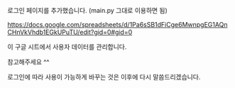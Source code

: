 로그인 페이지를 추가했습니다. (main.py 그대로 이용하면 됨)

https://docs.google.com/spreadsheets/d/1Pa6sSB1dFiCge6MwnpgEG1AQnCHnVkVhdb1EGkUPuTU/edit?gid=0#gid=0

이 구글 시트에서 사용자 데이터를 관리합니다.

참고해주세요 ^^

로그인에 따라 사용이 가능하게 바꾸는 것은 이후에 다시 말씀드리겠습니다.
